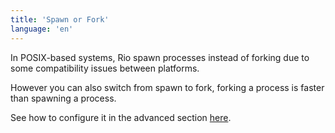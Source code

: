 ```yaml
---
title: 'Spawn or Fork'
language: 'en'
---
```


In POSIX-based systems, Rio spawn processes instead of forking due to some compatibility issues between platforms.

However you can also switch from spawn to fork, forking a process is faster than spawning a process.

See how to configure it in the advanced section [here](/docs/0.x.x/configuration-file).
